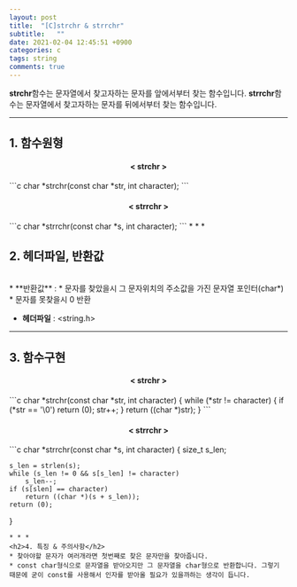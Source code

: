 ```yaml
---
layout: post
title:  "[C]strchr & strrchr"
subtitle:   ""
date: 2021-02-04 12:45:51 +0900
categories: c
tags: string
comments: true
---
```


**strchr**함수는 문자열에서 찾고자하는 문자를 앞에서부터 찾는 함수입니다.
**strrchr**함수는 문자열에서 찾고자하는 문자를 뒤에서부터 찾는 함수입니다.

* * *
<h2>1. 함수원형</h2>
<h4 align="middle">&#60; strchr &#62;</h4>
```c
char *strchr(const char *str, int character);
```
<h4 align="middle">&#60; strrchr &#62;</h4>
```c
char *strrchr(const char *s, int character);
```
* * *
<h2>2. 헤더파일, 반환값</h2>
<br />
* **반환값** :
    * 문자를 찾았을시 그 문자위치의 주소값을 가진 문자열 포인터(char*)
    * 문자를 못찾을시 0 반환

* **헤더파일** : \<string.h\>

* * *
<h2>3. 함수구현</h2>
<h4 align="middle">&#60; strchr &#62;</h4>
```c
char *strchr(const char *str, int character)
{
    while (*str != character)
    {
        if (*str == '\0')
            return (0);
        str++;
    }
    return ((char *)str);
}
```
<h4 align="middle">&#60; strrchr &#62;</h4>
```c
char *strrchr(const char *s, int character)
{
	size_t	s_len;

	s_len = strlen(s);
	while (s_len != 0 && s[s_len] != character)
		s_len--;
	if (s[slen] == character)
		return ((char *)(s + s_len));
	return (0);
}
```
* * *
<h2>4. 특징 & 주의사항</h2>
* 찾아야할 문자가 여러개라면 첫번째로 찾은 문자만을 찾아줍니다.
* const char형식으로 문자열을 받아오지만 그 문자열을 char형으로 반환합니다. 그렇기 때문에 굳이 const를 사용해서 인자를 받아올 필요가 있을까하는 생각이 듭니다.